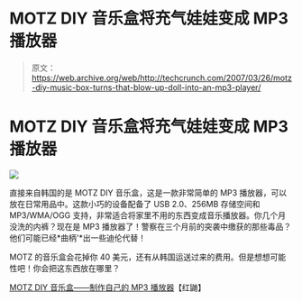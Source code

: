 # MOTZ DIY 音乐盒将充气娃娃变成 MP3 播放器

> 原文：<https://web.archive.org/web/http://techcrunch.com/2007/03/26/motz-diy-music-box-turns-that-blow-up-doll-into-an-mp3-player/>

# MOTZ DIY 音乐盒将充气娃娃变成 MP3 播放器

![](img/0c0996568813afbe5a07f1a7a414a16e.png)

直接来自韩国的是 MOTZ DIY 音乐盒，这是一款非常简单的 MP3 播放器，可以放在日常用品中。这款小巧的设备配备了 USB 2.0、256MB 存储空间和 MP3/WMA/OGG 支持，非常适合将家里不用的东西变成音乐播放器。你几个月没洗的内裤？现在是 MP3 播放器了！警察在三个月前的突袭中缴获的那些毒品？他们可能已经*曲柄'*出一些迪伦代替！

MOTZ 的音乐盒会花掉你 40 美元，还有从韩国运送过来的费用。但是想想可能性吧！你会把这东西放在哪里？

[MOTZ DIY 音乐盒——制作自己的 MP3 播放器](https://web.archive.org/web/20210305101413/http://www.redferret.net/?p=8486)【红鼬】